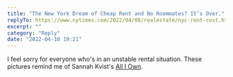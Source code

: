 ```yaml
---
title: "The New York Dream of Cheap Rent and No Roommates? It’s Over."
replyTo: https://www.nytimes.com/2022/04/08/realestate/nyc-rent-cost.html
excerpt: ""
category: "Reply"
date: "2022-04-10 19:21"
---
```

I feel sorry for everyone who's in an unstable rental situation. These pictures remind me of Sannah Kvist's [All I Own](https://www.gessato.com/all-i-own-by-sannah-kvist/).